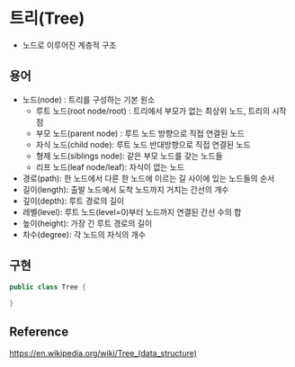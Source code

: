 # 트리(Tree)

- 노드로 이루어진 계층적 구조

## 용어

- 노드(node) : 트리를 구성하는 기본 원소
  - 루트 노드(root node/root) : 트리에서 부모가 없는 최상위 노드, 트리의 시작점
  - 부모 노드(parent node) : 루트 노드 방향으로 직접 연결된 노드
  - 자식 노드(child node): 루트 노드 반대방향으로 직접 연결된 노드
  - 형제 노드(siblings node): 같은 부모 노드를 갖는 노드들
  - 리프 노드(leaf node/leaf): 자식이 없는 노드
- 경로(path): 한 노드에서 다른 한 노드에 이르는 길 사이에 있는 노드들의 순서
- 길이(length): 출발 노드에서 도착 노드까지 거치는 간선의 개수
- 깊이(depth): 루트 경로의 길이
- 레벨(level): 루트 노드(level=0)부터 노드까지 연결된 간선 수의 합
- 높이(height): 가장 긴 루트 경로의 길이
- 차수(degree): 각 노드의 자식의 개수

## 구현

```java
public class Tree {
  
}
```

## Reference

https://en.wikipedia.org/wiki/Tree_(data_structure)